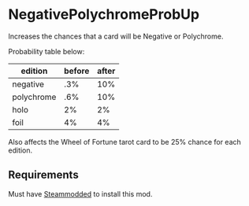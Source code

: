 # NegativePolychromeProbUp
Increases the chances that a card will be Negative or Polychrome. 

Probability table below:

| edition    | before | after |
|------------|--------|-------|
| negative   | .3%    | 10%   |
| polychrome | .6%    | 10%   |
| holo       |  2%    | 2%    |
| foil       |  4%    | 4%    |

Also affects the Wheel of Fortune tarot card to be 25% chance for each edition.

## Requirements
Must have [Steammodded](https://github.com/Steamodded/smods) to install this mod.
